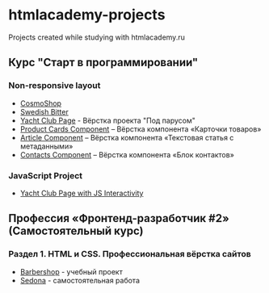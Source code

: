 # htmlacademy-projects
Projects created while studying with htmlacademy.ru

## Курс "Старт в программировании"
### Non-responsive layout
+ [CosmoShop](https://anuta2310.github.io/htmlacademy-projects/cosmoshop) 
+ [Swedish Bitter](https://anuta2310.github.io/htmlacademy-projects/swedish-bitter)
+ [Yacht Club Page](https://anuta2310.github.io/htmlacademy-projects/sail-club) - Вёрстка проекта "Под парусом"
+ [Product Cards Component](https://anuta2310.github.io/htmlacademy-projects/cards) – Вёрстка компонента «Карточки товаров»
+ [Article Component](https://anuta2310.github.io/htmlacademy-projects/article) – Вёрстка компонента «Текстовая статья с метаданными»
+ [Contacts Component](https://anuta2310.github.io/htmlacademy-projects/contacts) – Вёрстка компонента «Блок контактов»
### JavaScript Project
+ [Yacht Club Page with JS Interactivity](https://anuta2310.github.io/htmlacademy-projects/project)

## Профессия «Фронтенд-разработчик #2» (Самостоятельный курс)
### Раздел 1. HTML и CSS. Профессиональная вёрстка сайтов
+ [Barbershop](https://anuta2310.github.io/htmlacademy-projects/barbershop) - учебный проект
+ [Sedona](https://anuta2310.github.io/htmlacademy-projects/sedona) - самостоятельная работа
